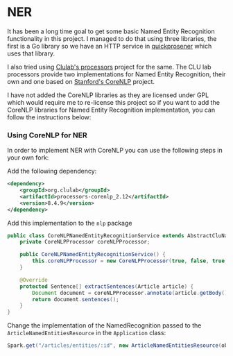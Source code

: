 NER
===

It has been a long time goal to get some basic Named Entity Recognition functionality in this project.
I managed to do that using three libraries, the first is a Go library so we have an HTTP service in [quickprosener](../src/main/go/quickprosener/README.md) which uses that library.

I also tried using [Clulab's processors](https://clulab.github.io/processors/processors.html) project for the same. The
CLU lab processors provide two implementations for Named Entity Recognition, their own and 
one based on [Stanford's CoreNLP](https://github.com/stanfordnlp/CoreNLP) project.

I have not added the CoreNLP libraries as they are licensed under GPL which would require me to re-license this project
so if you want to add the CoreNLP libraries for Named Entity Recognition implementation, you can follow the instructions below:

### Using CoreNLP for NER

In order to implement NER with CoreNLP you can use the following steps in your own fork:

Add the following dependency:
```xml
<dependency>
    <groupId>org.clulab</groupId>
    <artifactId>processors-corenlp_2.12</artifactId>
    <version>8.4.9</version>
</dependency>
```

Add this implementation to the  `nlp` package
```java
public class CoreNLPNamedEntityRecognitionService extends AbstractCluNamedEntityRecognitionService {
    private CoreNLPProcessor coreNLPProcessor;

    public CoreNLPNamedEntityRecognitionService() {
        this.coreNLPProcessor = new CoreNLPProcessor(true, false, true, 0, 100);
    }

    @Override
    protected Sentence[] extractSentences(Article article) {
        Document document = coreNLPProcessor.annotate(article.getBody(), false);
        return document.sentences();
    }
}
```

Change the implementation of the NamedRecognition passed to the `ArticleNamedEntitiesResource` in the `Application` class:

```java
Spark.get("/articles/entities/:id", new ArticleNamedEntitiesResource(objectMapper, articleDAO, new CoreNLPNamedEntityRecognitionService()));
```
